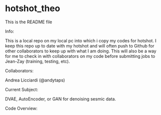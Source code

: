 # hotshot_theo

This is the README file 


Info: 

  This is a local repo on my local pc into which i copy my codes for hotshot. 
  I keep this repo up to date with my hotshot and will often push to Github
  for other collaborators to keep up with what I am doing. This will also be
  a way for me to check in with collaborators on my code before submitting 
  jobs to Jean-Zay (training, testing, etc).
  
  
Collaborators:

  Andrea Licciardi (@andytaps)
  
  
Current Subject:

  DVAE, AutoEncoder, or GAN for denoising sesmic data.
  
  
  
Code Overview: 








